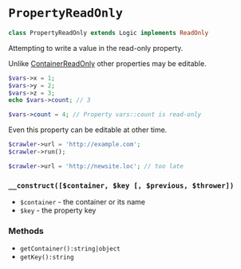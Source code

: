# `PropertyReadOnly`

```php
class PropertyReadOnly extends Logic implements ReadOnly
```

Attempting to write a value in the read-only property.

Unlike [ContainerReadOnly](ContainerReadOnly.md) other properties may be editable.

```php
$vars->x = 1;
$vars->y = 2;
$vars->z = 3;
echo $vars->count; // 3

$vars->count = 4; // Property vars::count is read-only
```

Even this property can be editable at other time.

```php
$crawler->url = 'http://example.com';
$crawler->run();

$crawler->url = 'http://newsite.loc'; // too late
```

### `__construct([$container, $key [, $previous, $thrower])`

 * `$container` - the container or its name
 * `$key` - the property key

### Methods

 * `getContainer():string|object`
 * `getKey():string`
